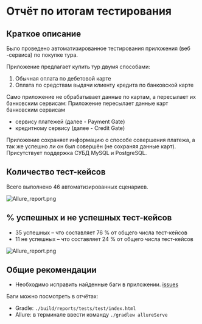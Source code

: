# Отчёт по итогам тестирования

## Краткое описание

Было проведено автоматизированное тестирования приложения (веб -сервиса) по покупке тура.

Приложение предлагает купить тур двумя способами:
1. Обычная оплата по дебетовой карте
2. Оплата по средствам выдачи клиенту кредита по банковской карте

Само приложение не обрабатывает данные по картам, а пересылает их банковским сервисам:
Приложение пересылает данные карт банковским сервисам
- сервису платежей (далее - Payment Gate)
- кредитному сервису (далее - Credit Gate)

Приложение сохраняет информацию о способе совершения платежа, а так же успешно ли он был совершён (не сохраняя данные карт).
Присутствует поддержка СУБД MySQL и PostgreSQL.

## Количество тест-кейсов

Всего выполнено 46 автоматизированных сценариев.

<image src="/Allure/Allure_report.png" alt="Allure_report.png">

## % успешных и не успешных тест-кейсов

* 35 успешных – что составляет 76 % от общего числа тест-кейсов
* 11 не успешных – что составляет 24 % от общего числа тест-кейсов

<image src="/Allure/Allure_report.png" alt="Allure_report.png">

## Общие рекомендации

* Необходимо исправить найденные баги в приложении.
[issues](https://github.com/lokky55/qa36_diploma/issues)

Баги можно посмотреть в отчётах:
* Gradle: `./build/reports/tests/test/index.html`
* Allure: в терминале ввести команду `./gradlew allureServe`
